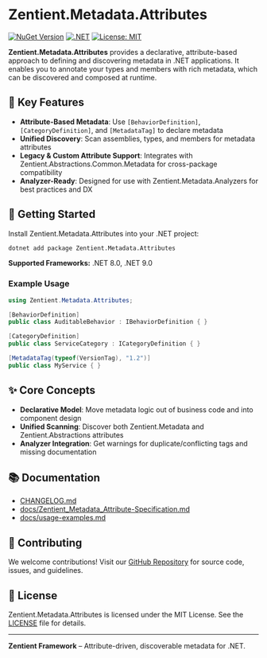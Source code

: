 # Zentient.Metadata.Attributes

[![NuGet Version](https://img.shields.io/nuget/v/Zentient.Metadata.Attributes.svg)](https://www.nuget.org/packages/Zentient.Metadata.Attributes)
[![.NET](https://img.shields.io/badge/.NET-8.0%20%7C%209.0-blue.svg)](https://dotnet.microsoft.com/)
[![License: MIT](https://img.shields.io/badge/License-MIT-yellow.svg)](https://opensource.org/licenses/MIT)

**Zentient.Metadata.Attributes** provides a declarative, attribute-based approach to defining and discovering metadata in .NET applications. It enables you to annotate your types and members with rich metadata, which can be discovered and composed at runtime.

## 🧩 Key Features

- **Attribute-Based Metadata**: Use `[BehaviorDefinition]`, `[CategoryDefinition]`, and `[MetadataTag]` to declare metadata
- **Unified Discovery**: Scan assemblies, types, and members for metadata attributes
- **Legacy & Custom Attribute Support**: Integrates with Zentient.Abstractions.Common.Metadata for cross-package compatibility
- **Analyzer-Ready**: Designed for use with Zentient.Metadata.Analyzers for best practices and DX

## 🚀 Getting Started

Install Zentient.Metadata.Attributes into your .NET project:

```sh
dotnet add package Zentient.Metadata.Attributes
```

**Supported Frameworks:** .NET 8.0, .NET 9.0

### Example Usage

```csharp
using Zentient.Metadata.Attributes;

[BehaviorDefinition]
public class AuditableBehavior : IBehaviorDefinition { }

[CategoryDefinition]
public class ServiceCategory : ICategoryDefinition { }

[MetadataTag(typeof(VersionTag), "1.2")]
public class MyService { }
```

## ✨ Core Concepts
- **Declarative Model**: Move metadata logic out of business code and into component design
- **Unified Scanning**: Discover both Zentient.Metadata and Zentient.Abstractions attributes
- **Analyzer Integration**: Get warnings for duplicate/conflicting tags and missing documentation

## 📚 Documentation
- [CHANGELOG.md](CHANGELOG.md)
- [docs/Zentient_Metadata_Attribute-Specification.md](../docs/Zentient_Metadata_Attribute-Specification.md)
- [docs/usage-examples.md](docs/usage-examples.md)

## 🤝 Contributing
We welcome contributions! Visit our [GitHub Repository](https://github.com/ulfbou/Zentient.Metadata) for source code, issues, and guidelines.

## 📄 License
Zentient.Metadata.Attributes is licensed under the MIT License. See the [LICENSE](../LICENSE) file for details.

---

**Zentient Framework** – Attribute-driven, discoverable metadata for .NET.
